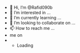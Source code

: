 - 👋 Hi, I’m @Rafid090b
- 👀 I’m interested in ...
- 🌱 I’m currently learning ...
- 💞️ I’m looking to collaborate on ...
- 📫 How to reach me ...
- me on
- - Loading
<!---
Rafid090b/Rafid090b is a ✨ special ✨ repository because its `README.md` (this file) appears on your GitHub profile.
You can click the Preview link to take a look at your changes.
--->
